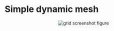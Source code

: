 # Simple dynamic mesh

<p align="center">
  <img src="https://github.com/planelles20/modern-openGL-practice/blob/master/example2/result/gridScreenshot.png?raw=true" alt="grid screenshot figure"/>
</p>

